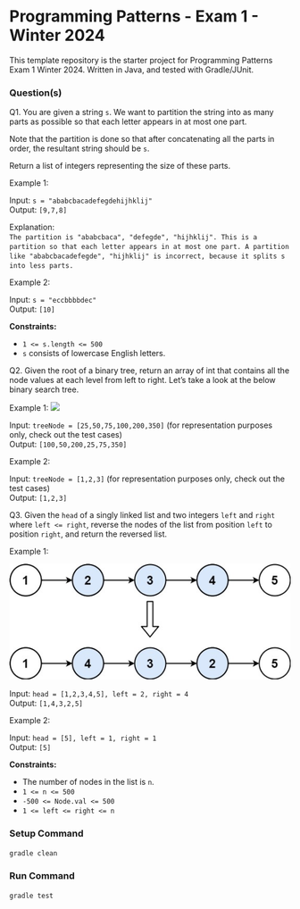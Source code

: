 # Programming Patterns - Exam 1 - Winter 2024

This template repository is the starter project for Programming Patterns Exam 1 Winter 2024. Written in Java, and tested with Gradle/JUnit.

### Question(s)

Q1. You are given a string `s`. We want to partition the string into as many parts as possible so that each letter appears in at most one part.  

Note that the partition is done so that after concatenating all the parts in order, the resultant string should be `s`.  

Return a list of integers representing the size of these parts.  

Example 1:

Input: `s = "ababcbacadefegdehijhklij"`  
Output: `[9,7,8]`  

Explanation:  
`The partition is "ababcbaca", "defegde", "hijhklij". This is a partition so that each letter appears in at most one part. A partition like "ababcbacadefegde", "hijhklij" is incorrect, because it splits s into less parts.`

Example 2:

Input: `s = "eccbbbbdec"`  
Output: `[10]`  

**Constraints:**

- `1 <= s.length <= 500`
- `s` consists of lowercase English letters.

Q2. Given the root of a binary tree, return an array of int that contains all the node values at each level from left to right. Let’s take a look at the below binary search tree.

Example 1:
![](Q2.jpg)  

Input: `treeNode = [25,50,75,100,200,350]` (for representation purposes only, check out the test cases)  
Output: `[100,50,200,25,75,350]`  

Example 2:  

Input: `treeNode = [1,2,3]` (for representation purposes only, check out the test cases)  
Output:  `[1,2,3]`

Q3. Given the `head` of a singly linked list and two integers `left` and `right` where `left <= right`, reverse the nodes of the list from position `left` to position `right`, and return the reversed list.  

Example 1:  

![](Q3.jpg)  

Input: `head = [1,2,3,4,5], left = 2, right = 4`  
Output: `[1,4,3,2,5]`  

Example 2:  

Input: `head = [5], left = 1, right = 1`  
Output: `[5]`  

**Constraints:**

- The number of nodes in the list is `n`.  
- `1 <= n <= 500`  
- `-500 <= Node.val <= 500`  
- `1 <= left <= right <= n`  

### Setup Command

`gradle clean`

### Run Command

`gradle test`
